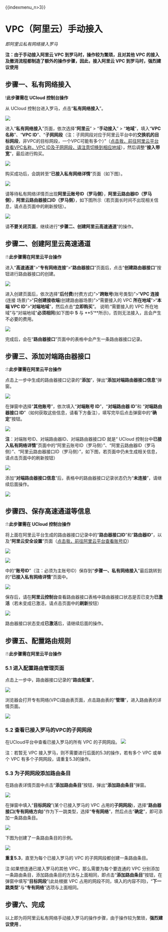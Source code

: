 {{indexmenu_n>3}}

# VPC（阿里云）手动接入

*即阿里云私有网络接入罗马*

**注：由于手动接入阿里云 VPC 到罗马时，操作较为繁琐，且对其他 VPC 的接入及撤消流程都制造了额外的操作步骤，因此，接入阿里云 VPC
到罗马时，强烈建议使用 [](/network/roma/operation/ali_auto_access)**

## 步骤一、私有网络接入

\!**<span class="underline">此步骤需在 UCloud 控制台操作</span>**

从 UCloud 控制台进入罗马，点击“**私有网络接入**”。

![](/images/operation/私有网络接入.png)

进入“**私有网络接入**”页面，依次选择“**阿里云**” \> “**手动接入**” \>
“**地域**”，填入“**VPC名称**”、“**VPC
ID**”、“**子网网段**（注：子网网段对应于阿里云平台中的**交换机的目标网段**，非VPC的目标网段，一个VPC可能有多个）”（[点击我，前往阿里云平台查看VPC名称，VPC
ID及子网网段，请注意切换到相应地域](https://vpc.console.aliyun.com)），然后调整“**接入带宽**”，最后进行购买。

![](/images/operation/ali_manual_access/step11.png)

购买成功后，会跳转至“**已接入私有网络详情**”页面（如下图）。

![](/images/operation/ali_manual_access/step12.png)

请等待私有网络详情页出现**阿里云账号ID（罗马侧）**，**阿里云路由器ID（罗马侧）**，**阿里云路由器接口ID（罗马侧）**，如下图所示（若页面长时间不出现相关信息，请点击页面中的刷新按钮）。

![](/images/operation/ali_manual_access/step15.png)

请**不要关闭页面**，继续进行“**步骤二、创建阿里云高速通道**”的操作。

## 步骤二、创建阿里云高速通道

:\!:**<span class="underline">此步骤需在阿里云平台操作</span>**

进入“**高速通道**”\>“**专有网络连接**”\>“**路由器接口**”页面后，点击“**创建路由器接口**”按钮进行路由器接口的创建。

![](/images/operation/ali_manual_access/step1.png)

进入创建页面后，依次选择“**后付费**(付费方式)”\>“**跨账号**(账号类型)”\>“**VPC 连接**(连接
场景)”\>“**只创建接收端**(创建路由器场景)”\>“需要接入的 VPC **所在地域**”\>“**本端
VPC ID**”\>“**对端地域**”，然后点击“**立即购买**”。 说明:“需要接入的 VPC
所在地域”与“对端地域”**必须相同**(如下图中 **5** 与
**5’**所示)，否则无法接入，且会产生不必要的费用。

![](/images/operation/ali_manual_access/step2.png)

完成后，会在“**路由器接口**”页面中的表格中会产生一条路由器接口记录。

## 步骤三、添加对端路由器接口

:\!:**<span class="underline">此步骤需在阿里云平台操作</span>**

点击上一步中生成的路由器接口记录的“**添加**”，弹出“**添加对端路由器接口信息**”弹窗。

![](/images/operation/ali_manual_access/step3.png)

在弹窗中选择“**其他账号**”，依次填入“**对端账号 ID**”，“**对端路由器 ID**”和 “**对端路由器接口
ID**”（如何获取这些信息，请看下方备注），填写完毕后点击弹窗中的“**确定**”按钮。

![](/images/operation/ali_manual_access/step4.png)

**注**：对端账号ID、对端路由器ID、对端路由器接口ID 就是“ UCloud
控制台中**已接入私有网络详情**”页面中的“阿里云账号ID（罗马侧）”、“阿里云路由器ID（罗马侧）”、“阿里云路由器接口ID（罗马侧）”，如下图，若页面中仍未生成相关信息，请点击页面中的刷新按钮）

![](/images/operation/ali_manual_access/step15.png)

添加“**对端路由器接口信息**”后，表格中的路由器接口记录状态仍为“**未连接**”，请继续后面操作。

![](/images/operation/ali_manual_access/step5.png)

## 步骤四、保存高速通道等信息

:\!:**<span class="underline">此步骤需在 UCloud 控制台操作</span>**

将上面在阿里云平台生成的路由器接口记录中的“**路由器接口ID**”和“**路由器ID**”，以及“**阿里云安全设置**”页面（[点击我，前往阿里云平台查看账号ID](https://account.console.aliyun.com/#/secure)）

![](/images/operation/ali_manual_access/step13.png)

![](/images/operation/ali_auth/step1.png)

中的“**账号ID**”（注：必须为主账号ID）保存到“**步骤一、私有网络接入**”最后跳转到的“**已接入私有网络详情**”页面中。

![](/images/operation/ali_manual_access/step14.png)

保存后，请在**阿里云控制台**查看路由器接口表格中路由器接口状态是否已变为**已激活**（若未变成已激活，请点击页面中的**刷新**按钮）

![](/images/operation/ali_manual_access/step5.1.png)

路由器接口状态变成**已激活**后，请继续后面的操作。

## 步骤五、配置路由规则

:\!:**<span class="underline">此步骤需在阿里云平台操作</span>**

### 5.1 进入配置路由管理页面

点击上一步中，路由器接口记录的“**路由配置**”。

![](/images/operation/ali_manual_access/step6.png)

浏览器会打开专有网络(VPC)路由表页面，点击路由表的“**管理**”，进入路由表的详情页面。

![](/images/operation/ali_manual_access/step7.png)

### 5.2 查看已接入罗马的VPC的子网网段

在UCloud平台中查看已接入罗马的所有 VPC 的子网网段。 ![](/network/roma/operation/私有网络列表.png)

注：若暂无 VPC 接入罗马，则不需要进行后面的5.3的操作，若有多个 VPC 或单个 VPC 有多个子网网段，请重复5.3的操作。

### 5.3 为子网网段添加路由条目

在路由表详情页面中点击“**添加路由条目**”按钮，弹出“**添加路由条目**”弹窗。

![](/images/operation/ali_manual_access/step8.png)

在弹窗中填入“**目标网段**”(某个已接入罗马的 VPC
占用的**子网网段**)，选择“**路由器接口(专有网络方向)**”作为下一跳类型，选择“**专有网络**”，然后点击“**确定**”，即可添加一条路由条目。

![](/images/operation/ali_manual_access/step9.png)

下图为创建了一条路由条目的示例。

![](/images/operation/ali_manual_access/step10.png)

**重复5.3**，直至为每个已接入罗马的 VPC 的子网网段都创建一条路由条目。

注:如果想连通已接入罗马的其他 VPC，那么需要为每个要连通的 VPC
分别添加一条路由条目，添加路由条目的方法与上面相同，即点击“**添加路由条目**”按钮，在弹窗中填写“**目标网段**”(此处根据
VPC 占用的网段不同，填入的内容不同)，“**下一跳类型**”与“**专有网络**”选项与上面相同。

## 步骤六、完成

以上即为将阿里云私有网络手动接入罗马的操作步骤，由于操作较为繁琐，**强烈建议使用
[](/network/roma/operation/ali_auto_access)**。
